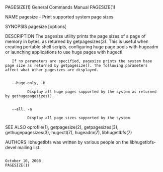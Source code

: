 PAGESIZE(1)                                                                                General Commands Manual                                                                                PAGESIZE(1)



NAME
       pagesize - Print supported system page sizes

SYNOPSIS
       pagesize [options]

DESCRIPTION
       The pagesize utility prints the page sizes of a page of memory in bytes, as returned by getpagesizes(3). This is useful when creating portable shell scripts, configuring huge page pools with hugeadm
       or launching applications to use huge pages with hugectl.

       If no parameters are specified, pagesize prints the system base page size as returned by getpagesize(). The following parameters affect what other pagesizes are displayed.


       --huge-only, -H

              Display all huge pages supported by the system as returned by gethugepagesizes().


       --all, -a

              Display all page sizes supported by the system.


SEE ALSO
       oprofile(1), getpagesize(2), getpagesizes(3), gethugepagesizes(3), hugectl(7), hugeadm(7), libhugetlbfs(7)


AUTHORS
       libhugetlbfs was written by various people on the libhugetlbfs-devel mailing list.




                                                                                               October 10, 2008                                                                                   PAGESIZE(1)
